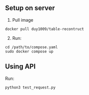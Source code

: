 ## Setup on server
1. Pull image
```
docker pull duy1009/table-recontruct
```

2. Run:
```
cd /path/to/compose.yaml
sudo docker compose up 
```

## Using API
Run:
```
python3 test_request.py
```

